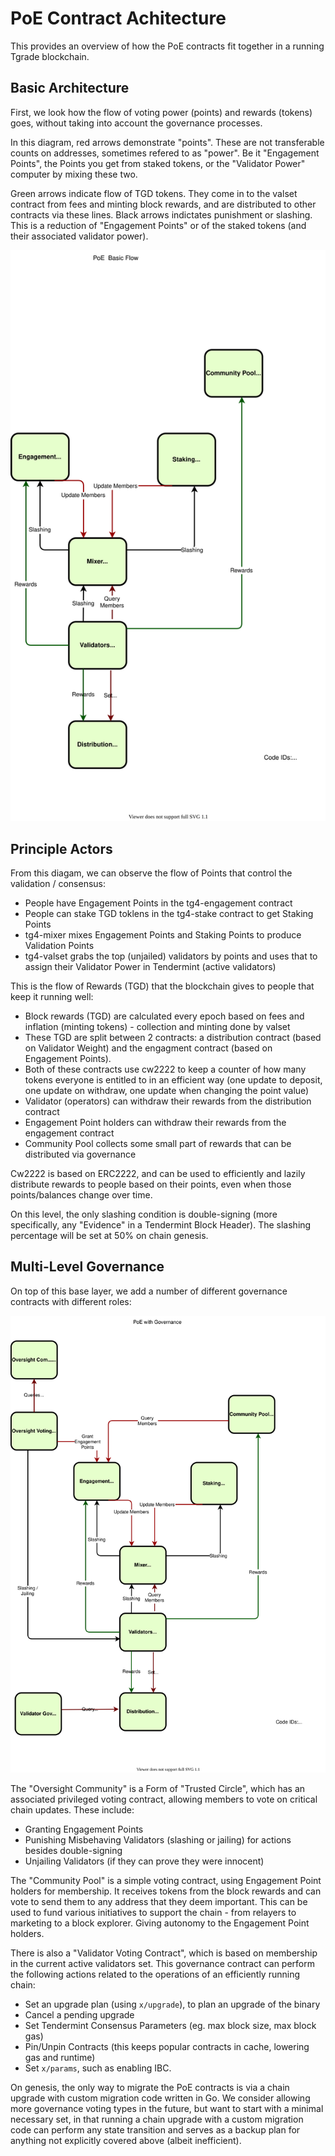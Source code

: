 # PoE Contract Achitecture

This provides an overview of how the PoE contracts fit together in a running Tgrade blockchain.

## Basic Architecture

First, we look how the flow of voting power (points) and rewards (tokens) goes, without taking into
account the governance processes.

In this diagram, red arrows demonstrate "points". These are not transferable counts on addresses,
sometimes refered to as "power".  Be it "Engagement Points", the Points you get from staked tokens,
or the "Validator Power" computer by mixing these two.

Green arrows indicate flow of TGD tokens. They come in to the valset contract from fees and minting block
rewards, and are distributed to other contracts via these lines. Black arrows indictates punishment or slashing.
This is a reduction of "Engagement Points" or of the staked tokens (and their associated validator power).

![Base Arch](./Tgrade-Contracts.svg)

## Principle Actors

From this diagam, we can observe the flow of Points that control the validation / consensus:

* People have Engagement Points in the tg4-engagement contract
* People can stake TGD toklens in the tg4-stake contract to get Staking Points
* tg4-mixer mixes Engagement Points and Staking Points to produce Validation Points
* tg4-valset grabs the top (unjailed) validators by points and uses that to assign their Validator Power in Tendermint (active validators)

This is the flow of Rewards (TGD) that the blockchain gives to people that keep it running well:

* Block rewards (TGD) are calculated every epoch based on fees and inflation (minting tokens) - collection and minting done by valset
* These TGD are split between 2 contracts: a distribution contract (based on Validator Weight) and the engagment contract (based on Engagement Points).
* Both of these contracts use cw2222 to keep a counter of how many tokens everyone is entitled to in an efficient way (one update to deposit, one update on withdraw, one update when changing the point value)
* Validator (operators) can withdraw their rewards from the distribution contract
* Engagement Point holders can withdraw their rewards from the engagement contract
* Community Pool collects some small part of rewards that can be distributed via governance

Cw2222 is based on ERC2222, and can be used to efficiently and lazily distribute rewards to people based on their
points, even when those points/balances change over time.

On this level, the only slashing condition is double-signing (more specifically, any "Evidence" in a Tendermint Block
Header). The slashing percentage will be set at 50% on chain genesis.

## Multi-Level Governance

On top of this base layer, we add a number of different governance contracts with different roles:

![Arch with Gov](./Tgrade-Contracts-Gov.svg)

The "Oversight Community" is a Form of "Trusted Circle", which has an associated privileged voting contract,
allowing members to vote on critical chain updates. These include:

* Granting Engagement Points
* Punishing Misbehaving Validators (slashing or jailing) for actions besides double-signing
* Unjailing Validators (if they can prove they were innocent)

The "Community Pool" is a simple voting contract, using Engagement Point holders for membership. It receives
tokens from the block rewards and can vote to send them to any address that they deem important. This can be used
to fund various initiatives to support the chain - from relayers to marketing to a block explorer. Giving
autonomy to the Engagement Point holders.

There is also a "Validator Voting Contract", which is based on membership in the current active validators set.
This governance contract can perform the following actions related to the operations of an efficiently running chain:

* Set an upgrade plan (using `x/upgrade`), to plan an upgrade of the binary
* Cancel a pending upgrade
* Set Tendermint Consensus Parameters (eg. max block size, max block gas)
* Pin/Unpin Contracts (this keeps popular contracts in cache, lowering gas and runtime)
* Set `x/params`, such as enabling IBC.

On genesis, the only way to migrate the PoE contracts is via a chain upgrade with custom migration code
written in Go. We consider allowing more governance voting types in the future, but want to start with a
minimal necessary set, in that running a chain upgrade with a custom migration code can perform any state
transition and serves as a backup plan for anything not explicitly covered above (albeit inefficient).


